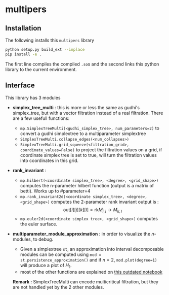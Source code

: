 # multipers

## Installation
The following installs this `multipers` library
```sh
python setup.py build_ext --inplace
pip install -e .
```
The first line compiles the compiled `.so`s and the second links this python library to the current environment.
## Interface
This library has 3 modules
 - **simplex_tree_multi** : this is more or less the same as gudhi's simplex_tree, but with a vector filtration instead of a real filtration. There are a few usefull functions:
   - `mp.SimplexTreeMulti(<gudhi_simplex_tree>, num_parameters=2)` to convert a gudhi simplextree to a multiparameter simplextree
   - `SimplexTreeMulti.collapse_edges(<num_collapses>)`
   - `SimplexTreeMulti.grid_squeeze(<filtration_grid>, coordinate_values=False)` to project the filtration values on a grid, if coordinate simplex tree is set to true, will turn the filtration values into coordinates in this grid.
 - **rank_invariant** :
   - `mp.hilbert(<coordinate simplex_tree>, <degree>, <grid_shape>)` computes the n-parameter hilbert function (output is a matrix of betti). Works up to #parameter=4
   - `mp.rank_invariant2d(<coordinate simplex_tree>, <degree>, <grid_shape>)` computes the 2-parameter rank invariant 
   output is : $$\mathrm{out}[i][j][k][l] = \mathrm{rk} M_{i,j} \to M_{k,l}$$
   - `mp.euler2d(<coordinate simplex tree>, <grid_shape>)` computes the euler surface.
 - **multiparameter_module_approximation** : in order to visualize the $n$-modules, to debug.
   - Given a simplextree `st`, an approximation into interval decomposable modules can be computed using
   ```mod = st.persistence_approximation()```
   and if $n = 2$, `mod.plot(degree=1)` will produce a plot of $H_1$.
   - most of the other functions are explained on [this outdated notebook](https://github.com/DavidLapous/multipers/blob/main/How%20to%20use.ipynb)
   
   **Remark :** SimplexTreeMulti can encode multicritical filtration, but they are not handled yet by the 2 other modules.
